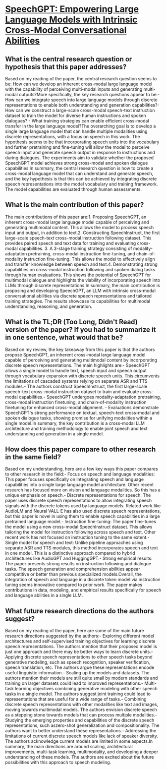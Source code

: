 # [SpeechGPT: Empowering Large Language Models with Intrinsic Cross-Modal   Conversational Abilities](https://arxiv.org/abs/2305.11000)

## What is the central research question or hypothesis that this paper addresses?

Based on my reading of the paper, the central research question seems to be: How can we develop an inherent cross-modal large language model with the capability of perceiving multi-modal inputs and generating multi-modal outputs?More specifically, the key research questions appear to be:- How can we integrate speech into large language models through discrete representations to enable both understanding and generation capabilities?- How can we construct a large-scale cross-modal speech-text instruction dataset to train the model for diverse human instructions and spoken dialogues? - What training strategies can enable efficient cross-modal transfer in the large language model?The overarching goal is to develop a single large language model that can handle multiple modalities using discrete representations, with a focus on speech in this work. The hypothesis seems to be that incorporating speech units into the vocabulary and further pretraining and fine-tuning will allow the model to perceive speech input and generate speech output in response to instructions and during dialogues. The experiments aim to validate whether the proposed SpeechGPT model achieves strong cross-modal and spoken dialogue capabilities.In summary, the central research question is how to create a cross-modal language model that can understand and generate speech, and the key hypothesis is that this can be achieved by integrating discrete speech representations into the model vocabulary and training framework. The model capabilities are evaluated through human assessments.


## What is the main contribution of this paper?

The main contributions of this paper are:1. Proposing SpeechGPT, an inherent cross-modal large language model capable of perceiving and generating multimodal content. This allows the model to process speech input and output, in addition to text.2. Constructing SpeechInstruct, the first large-scale speech-text cross-modal instruction following dataset. This provides paired speech and text data for training and evaluating cross-modal capabilities. 3. A 3-stage training strategy consisting of modality-adaptation pretraining, cross-modal instruction fine-tuning, and chain-of-modality instruction fine-tuning. This allows the model to effectively align and transfer knowledge between speech and text.4. Demonstrating strong capabilities on cross-modal instruction following and spoken dialog tasks through human evaluations. This shows the potential of SpeechGPT for multimodal dialogue and highlights the viability of incorporating speech into LLMs through discrete representations.In summary, the main contribution is proposing and developing SpeechGPT, an LLM with intrinsic cross-modal conversational abilities via discrete speech representations and tailored training strategies. The results showcase its capabilities for multimodal understanding, reasoning, and generation.


## What is the TL;DR (Too Long, Didn't Read) version of the paper? If you had to summarize it in one sentence, what would that be?

Based on my review, the key takeaway from this paper is that the authors propose SpeechGPT, an inherent cross-modal large language model capable of perceiving and generating multimodal content by incorporating discrete speech representations. The main highlights are:- SpeechGPT allows a single model to handle text, speech input and speech output through vocabulary expansion with discrete speech units. This circumvents the limitations of cascaded systems relying on separate ASR and TTS modules.- The authors construct SpeechInstruct, the first large-scale speech-text cross-modal instruction dataset to train and evaluate cross-modal capabilities.- SpeechGPT undergoes modality-adaptation pretraining, cross-modal instruction finetuning, and chain-of-modality instruction finetuning for enhanced cross-modal alignment. - Evaluations demonstrate SpeechGPT's strong performance on textual, speech-text cross-modal and spoken dialogue tasks, showing promise for unifying modalities within a single model.In summary, the key contribution is a cross-modal LLM architecture and training methodology to enable joint speech and text understanding and generation in a single model.


## How does this paper compare to other research in the same field?

Based on my understanding, here are a few key ways this paper compares to other research in the field:- Focus on speech and language modalities: This paper focuses specifically on integrating speech and language capabilities into a single large language model architecture. Other recent research has focused more on vision and language modalities. So this has a unique emphasis on speech.- Discrete representations for speech: The paper uses discrete speech representations to allow integrating speech signals with the discrete tokens used by language models. Related work like AudioLM and Neural VALL-E has also used discrete speech representations, but this paper is novel in using them to enable speech capabilities in a large pretrained language model.- Instruction fine-tuning: The paper fine-tunes the model using a new cross-modal SpeechInstruct dataset. This allows tailoring the model for instruction following across speech and text. Other recent work has not focused on instruction tuning to the same extent.- Single model for speech and text: Unlike pipeline approaches using separate ASR and TTS modules, this method incorporates speech and text in one model. This is a distinctive approach compared to hybrid architectures like AudioGPT and HuggingGPT.- Strong empirical results: The paper presents strong results on instruction following and dialogue tasks. The speech generation and comprehension abilities appear competitive or better than previous specialized models.Overall, the integration of speech and language in a discrete token model via instruction tuning seems innovative compared to prior work. The paper makes contributions in data, modeling, and empirical results specifically for speech and language abilities in a single LLM.


## What future research directions do the authors suggest?

Based on my reading of the paper, here are some of the main future research directions suggested by the authors:- Exploring different model architectures and self-supervised training objectives for learning discrete speech representations. The authors mention that their proposed model is just one approach and there may be better ways to learn discrete units.- Applying discrete speech representations to other speech tasks beyond generative modeling, such as speech recognition, speaker verification, speech translation, etc. The authors argue these representations encode useful linguistic information.- Scaling up the models and datasets. The authors mention their models are still quite small by modern standards and training on larger datasets could lead to improved representations.- Multi-task learning objectives combining generative modeling with other speech tasks in a single model. The authors suggest joint training could lead to representations that are useful for a wide range of tasks.- Combining discrete speech representations with other modalities like text and images, moving towards multimodal models. The authors envision discrete speech as a stepping stone towards models that can process multiple modalities.- Studying the emerging properties and capabilities of the discrete speech representations, such aszero-shot generalization and compositionality. The authors want to better understand these representations.- Addressing the limitations of current discrete speech models like lack of speaker diversity. The authors acknowledge current models are limited in some aspects.In summary, the main directions are around scaling, architectural improvements, multi-task learning, multimodality, and developing a deeper understanding of these models. The authors are excited about the future possibilities with this approach to speech modeling.

